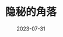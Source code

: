 ---
layout: movie-review
title: 隐秘的角落
description: >
  同样是一口气看完，不得不拉踩《沉默的真相》。本剧集制作精良，情节引人入胜，人物立体丰富，主题明确，实为佳作。如果只用两个字评价，就是“精彩”。看了原著梗概之后，更是感叹剧集的精彩程度不到原著的十分之一，有些遗憾未能在屏幕上看到如此精彩的复刻。我认为作为悬疑剧，吊足观众胃口和总体逻辑经得起推敲是最重要的，本剧无疑做到了。
category: 剧集
img: assets/img/movie/2023/yin_min_de_jiao_luo.webp
star: 5
date: 2023-07-31
---